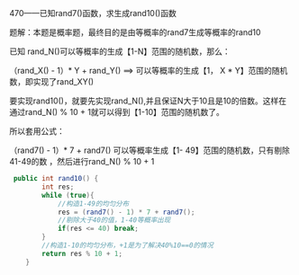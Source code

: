 470——已知rand7()函数，求生成rand10()函数

题解：本题是概率题，最终目的是由等概率的rand7生成等概率的rand10

已知 rand_N()可以等概率的生成【1-N】范围的随机数，那么：

（rand_X() - 1）* Y  + rand_Y() ==> 可以等概率的生成【1， X * Y】范围的随机数，即实现了rand_XY()

要实现rand10()，就要先实现rand_N(),并且保证N大于10且是10的倍数。这样在通过rand_N() % 10 + 1就可以得到【1-10】范围的随机数了。

所以套用公式：

（rand7() - 1）* 7 + rand7() 可以等概率生成【1- 49】范围的随机数，只有剔除41-49的数 ，然后进行rand_N() % 10 + 1

```java
 public int rand10() {
        int res;
        while (true){
            //构造1-49的均匀分布
            res = (rand7() - 1) * 7 + rand7();
            //剔除大于40的值，1-40等概率出现
            if(res <= 40) break;
        }
        //构造1-10的均匀分布，+1是为了解决40%10==0的情况
        return res % 10 + 1;
    }
```

